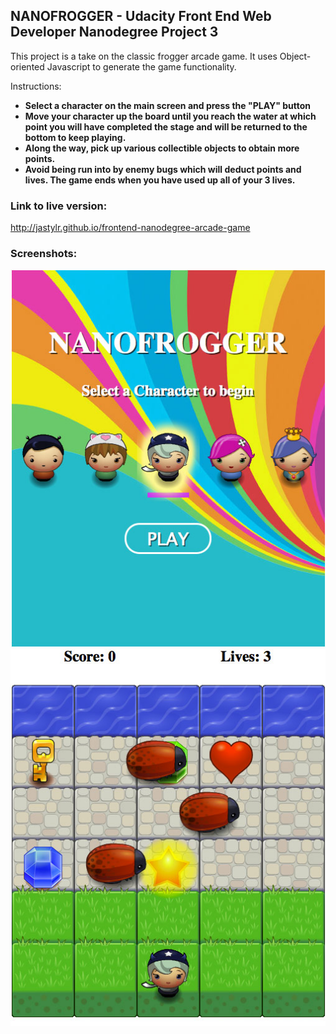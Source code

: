 ## NANOFROGGER - Udacity Front End Web Developer Nanodegree Project 3

This project is a take on the classic frogger arcade game. It uses Object-oriented Javascript to generate the game functionality.

Instructions:

- **Select a character on the main screen and press the "PLAY" button**
- **Move your character up the board until you reach the water at which point you will have completed the stage and will be returned to the bottom to keep playing.** 
- **Along the way, pick up various collectible objects to obtain more points.**
- **Avoid being run into by enemy bugs which will deduct points and lives. The game ends when you have used up all of your 3 lives.**

### Link to live version:

http://jastylr.github.io/frontend-nanodegree-arcade-game

### Screenshots:

![](/screenshot-01.jpg?raw=true)
![](/screenshot-02.jpg?raw=true)